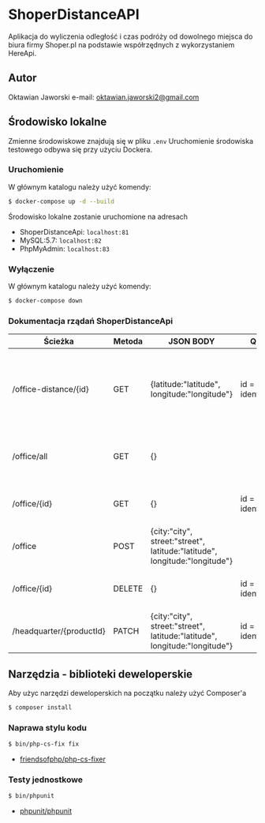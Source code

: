 # ShoperDistanceAPI
Aplikacja do wyliczenia odległość i czas podróży od dowolnego miejsca do biura firmy Shoper.pl na podstawie współrzędnych
z wykorzystaniem HereApi.

## Autor
Oktawian Jaworski
e-mail: oktawian.jaworski2@gmail.com

## Środowisko lokalne
Zmienne środowiskowe znajdują się w pliku `.env`
Uruchomienie środowiska testowego odbywa się przy użyciu Dockera.

### Uruchomienie
W głównym katalogu należy użyć komendy:
```bash
$ docker-compose up -d --build
```

Środowisko lokalne zostanie uruchomione na adresach
- ShoperDistanceApi: `localhost:81`
- MySQL:5.7: `localhost:82`
- PhpMyAdmin: `localhost:83`

### Wyłączenie
W głównym katalogu należy użyć komendy:
```bash
$ docker-compose down
```

### Dokumentacja rządań ShoperDistanceApi

|           Ścieżka        |  Metoda |                                  JSON BODY                               |         QUERY       |                     OPIS
|--------------------------|---------|--------------------------------------------------------------------------|---------------------|--------------------------------------------------
| /office-distance/{id}    |  GET    |               {latitude:"latitude", longitude:"longitude"}               |  id = identyfikator |Wyliczenie odległości i czasu podróży od dowolnego miejsca do biura firmy Shoper.pl
| /office/all              |  GET    |                                     {}                                   |                     |Pobranie wszystkich biur zapisanych w bazie danych
| /office/{id}             |  GET    |                                     {}                                   |  id = identyfikator |Pobranie biura na podstawie identyfikatora
| /office                  |  POST   |{city:"city", street:"street", latitude:"latitude", longitude:"longitude"}|                     |Dodanie nowego adresu biura
| /office/{id}             |  DELETE |                                     {}                                   |  id = identyfikator |Usunięcie adresu biura na podstawie identyfikatora
| /headquarter/{productId} |  PATCH  |{city:"city", street:"street", latitude:"latitude", longitude:"longitude"}|  id = identyfikator |Edycja adresu już isniejącego biura

## Narzędzia - biblioteki deweloperskie
Aby użyc narzędzi deweloperskich na początku należy użyć Composer'a
```bash
$ composer install
```

### Naprawa stylu kodu
```bash
$ bin/php-cs-fix fix
```
- [friendsofphp/php-cs-fixer](https://packagist.org/packages/friendsofphp/php-cs-fixer)

### Testy jednostkowe
```bash
$ bin/phpunit
```
- [phpunit/phpunit](https://packagist.org/packages/phpunit/phpunit)

